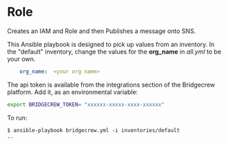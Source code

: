 # Role

Creates an IAM and Role and then Publishes a message onto SNS.

This Ansible playbook is designed to pick up values from an inventory.
In the "default" inventory, change the values for the **org_name**
in *all.yml* to be your own.

```yaml
    org_name:  <your org name>
```

The api token is available from the integrations section of the Bridgecrew platform.
Add it, as an environmental variable:

```bash
export BRIDGECREW_TOKEN= "xxxxxx-xxxxx-xxxx-xxxxxx"
```

To run:

```shell
$ ansible-playbook bridgecrew.yml -i inventories/default
..
```
